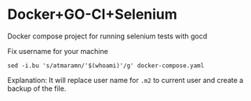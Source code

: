 # Docker+GO-CI+Selenium
Docker compose project for running selenium tests with gocd

Fix username for your machine

  ```sed -i.bu 's/atmaramn/'$(whoami)'/g' docker-compose.yaml```

Explanation: It will replace user name for `.m2` to current user and create a backup of the file.
